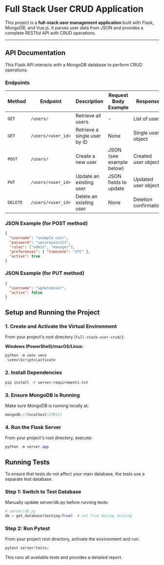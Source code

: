 # Full Stack User CRUD Application

This project is a **full-stack user management application** built with Flask, MongoDB, and Vue.js. It parses user data from JSON and provides a complete RESTful API with CRUD operations.

---

## API Documentation

This Flask API interacts with a MongoDB database to perform CRUD operations.

### Endpoints

| Method   | Endpoint           | Description                  | Request Body Example     | Response              |
| -------- | ------------------ | ---------------------------- | ------------------------ | --------------------- |
| `GET`    | `/users/`          | Retrieve all users           | -                        | List of users         |
| `GET`    | `/users/<user_id>` | Retrieve a single user by ID | None                     | Single user object    |
| `POST`   | `/users/`          | Create a new user            | JSON (see example below) | Created user object   |
| `PUT`    | `/users/<user_id>` | Update an existing user      | JSON fields to update    | Updated user object   |
| `DELETE` | `/users/<user_id>` | Delete an existing user      | None                     | Deletion confirmation |

### JSON Example (for POST method)

```json
{
  "username": "example_user",
  "password": "securepass123",
  "roles": ["admin", "manager"],
  "preferences": { "timezone": "UTC" },
  "active": true
}
```

### JSON Example (for PUT method)

```json
{
  "username": "updateduser",
  "active": false
}
```

## Setup and Running the Project

### 1. Create and Activate the Virtual Environment

From your project's root directory (`full-stack-user-crud/`):

**Windows (PowerShell)/macOS/Linux:**

```powershell
python -m venv venv
.\venv\Scripts\activate
```

### 2. Install Dependencies

```powershell
pip install -r server/requirements.txt
```

### 3. Ensure MongoDB is Running

Make sure MongoDB is running locally at:

```powershell
mongodb://localhost:27017/
```

### 4. Run the Flask Server

From your project's root directory, execute:

```powershell
python -m server.app
```

## Running Tests

To ensure that tests do not affect your main database, the tests use a separate test database.

### Step 1: Switch to Test Database

Manually update server/db.py before running tests:

```python
# server/db.py
db = get_database(testing=True)  # set True during testing
```

### Step 2: Run Pytest

From your project root directory, activate the environment and run:

```powershell
pytest server/tests/
```

This runs all available tests and provides a detailed report.
